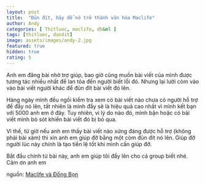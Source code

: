```yaml
---
layout: post
title:  "Đủn đít, hãy để nó trở thành văn hóa Maclife"
author: Andy
categories: [ Thitluoc, maclife, db&ml ]
tags: [thitluoc, dundit]
image: assets/images/andy-2.jpg
featured: true
hidden: true
rating: 5
---
```


Anh em đăng bài nhờ trợ giúp, bao giờ cũng muốn bài viết của mình được tương tác nhiều nhất để lan tỏa đến người biết lỗi đó. Nhưng lại lười còm vào vào bài viết người khác để đủn đít bài viết đó lên.

Hàng ngày mình đều ngồi kiểm tra xem có bài viết nào chưa có người hỗ trợ để đẩy nó lên, tất nhiên là mình đẩy sẽ là hiệu quả cao nhất vì mình kết bạn với 5000 anh em ở đây. Tuy nhiên, vì lý do nào đó, mình bận hoặc có bài viết mình bỏ sót khiến bài viết đó bị bỏ qua.

Vì thế, từ giờ nếu anh em thấy bài viết nào xứng đáng được hỗ trợ (không phải bài xàm) thì xin anh em giúp đỡ bằng một còm đủn đít nó lên. Giúp đỡ người lúc này chính là tạo tiền lệ tốt khi mình cần giúp đỡ.

Bắt đầu chính từ bài này, anh em giúp tôi đẩy lên cho cả group biết nhé. Cảm ơn anh em

nguồn: [Maclife và Đồng Bọn](https://www.facebook.com/groups/maclife.vn/permalink/719349162085017)
